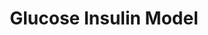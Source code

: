 ---
title:  Glucose Insulin Model
description: > 
  Scientifically exciting for diabetes researchers. 
  Technically exciting for everyone with PBPK models of glucose, 
  insulin, and glucagon coupled through non-mechanistic PD 
  as well as systems pharmacology PD models.
github_url: Glucose-Insulin-Model 
---